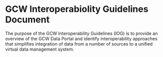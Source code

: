 # GCW Interoperabiolity Guidelines Document

The purpose of the GCW Interoperability Guidelines (IOG) is to provide an overview of the GCW Data Portal and identify interoperability approaches that simplifies integration of data from a number of sources to a unified virtual data management system.  
